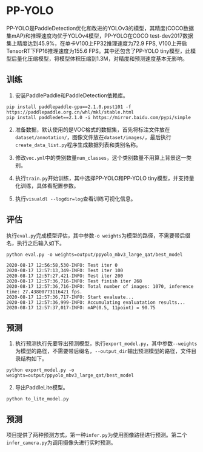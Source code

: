 # PP-YOLO

PP-YOLO是PaddleDetection优化和改进的YOLOv3的模型，其精度(COCO数据集mAP)和推理速度均优于YOLOv4模型，PP-YOLO在COCO test-dev2017数据集上精度达到45.9%，在单卡V100上FP32推理速度为72.9 FPS, V100上开启TensorRT下FP16推理速度为155.6 FPS。其中还包含了PP-YOLO tiny模型，此模型后量化压缩模型，将模型体积压缩到1.3M，对精度和预测速度基本无影响。


## 训练

1. 安装PaddlePaddle和PaddleDetection依赖库。
```shell script
pip install paddlepaddle-gpu==2.1.0.post101 -f https://paddlepaddle.org.cn/whl/mkl/stable.html
pip install paddledet==2.1.0 -i https://mirror.baidu.com/pypi/simple
```

2. 准备数据，默认使用的是VOC格式的数据集，首先将标注文件放在`dataset/annotation/`，图像文件放在`dataset/images/`，最后执行`create_data_list.py`程序生成数据列表和类别名称。

3. 修改`voc.yml`中的类别数量`num_classes`，这个类别数量不用算上背景这一类别。

4. 执行`train.py`开始训练，其中选择PP-YOLO和PP-YOLO tiny模型，并支持量化训练，具体看配置参数。

5. 执行`visualdl --logdir=log`查看训练可视化信息。


## 评估

执行`eval.py`完成模型评估，其中参数`-o weights`为模型的路径，不需要带后缀名，执行之后输入如下。
```
python eval.py -o weights=output/ppyolo_mbv3_large_qat/best_model

2020-08-17 12:56:58,530-INFO: Test iter 0
2020-08-17 12:57:13,349-INFO: Test iter 100
2020-08-17 12:57:27,421-INFO: Test iter 200
2020-08-17 12:57:36,716-INFO: Test finish iter 268
2020-08-17 12:57:36,716-INFO: Total number of images: 1070, inference time: 27.43800773116421 fps.
2020-08-17 12:57:36,717-INFO: Start evaluate...
2020-08-17 12:57:36,999-INFO: Accumulating evaluatation results...
2020-08-17 12:57:37,017-INFO: mAP(0.5, 11point) = 90.75
```

## 预测

1. 执行预测执行先要导出预测模型，执行`export_model.py`，其中参数`--weights`为模型的路径，不需要带后缀名，`--output_dir`输出预测模型的路径，文件目录结构如下。

```shell script
python export_model.py -o weights=output/ppyolo_mbv3_large_qat/best_model
```

2. 导出PaddleLite模型。
```shell
python to_lite_model.py
```

## 预测

项目提供了两种预测方式，第一种`infer.py`为使用图像路径进行预测。第二个`infer_camera.py`为调用摄像头进行实时预测。